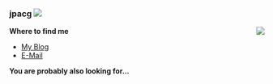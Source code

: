 ### jpacg ![](https://visitor-badge.laobi.icu/badge?page_id=jpacg.readme)

<img src="https://github-readme-stats.vercel.app/api?username=jpacg&show_icons=true&hide_border=true" align="right">

**Where to find me**

- [My Blog](https://jpacg.me)
- [E-Mail](mailto:ijpacg_at_gmail_dot_com)

**You are probably also looking for...**


